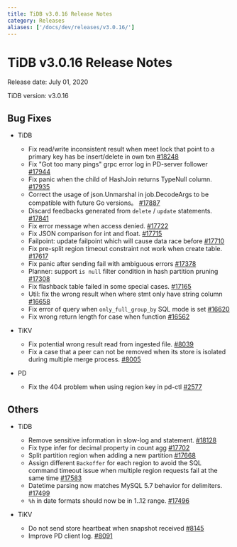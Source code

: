 ```yaml
---
title: TiDB v3.0.16 Release Notes
category: Releases
aliases: ['/docs/dev/releases/v3.0.16/']
---
```


# TiDB v3.0.16 Release Notes

Release date: July 01, 2020

TiDB version: v3.0.16

## Bug Fixes

+ TiDB

    - Fix read/write inconsistent result when meet lock that point to a primary key has be insert/delete in own txn [#18248](https://github.com/pingcap/tidb/pull/18248)
    - Fix "Got too many pings" grpc error log in PD-server follower [#17944](https://github.com/pingcap/tidb/pull/17944)
    - Fix panic when the child of HashJoin returns TypeNull column. [#17935](https://github.com/pingcap/tidb/pull/17935)
    - Correct the usage of json.Unmarshal in job.DecodeArgs to be compatible with future Go versions。 [#17887](https://github.com/pingcap/tidb/pull/17887)
    - Discard feedbacks generated from `delete` / `update` statements. [#17841](https://github.com/pingcap/tidb/pull/17841)
    - Fix error message when access denied. [#17722](https://github.com/pingcap/tidb/pull/17722)
    - Fix JSON comparison for int and float. [#17715](https://github.com/pingcap/tidb/pull/17715)
    - Failpoint: update failpoint which will cause data race before [#17710](https://github.com/pingcap/tidb/pull/17710)
    - Fix pre-split region timeout constraint not work when create table. [#17617](https://github.com/pingcap/tidb/pull/17617)
    - Fix panic after sending fail with ambiguous errors [#17378](https://github.com/pingcap/tidb/pull/17378)
    - Planner: support `is null` filter condition in hash partition pruning [#17308](https://github.com/pingcap/tidb/pull/17308)
    - Fix flashback table failed in some special cases. [#17165](https://github.com/pingcap/tidb/pull/17165)
    - Util: fix the wrong result when where stmt only have string column [#16658](https://github.com/pingcap/tidb/pull/16658)
    - Fix error of query when `only_full_group_by` SQL mode is set [#16620](https://github.com/pingcap/tidb/pull/16620)
    - Fix wrong return length for case when function [#16562](https://github.com/pingcap/tidb/pull/16562)
    
+ TiKV

    - Fix potential wrong result read from ingested file. [#8039](https://github.com/tikv/tikv/pull/8039)
    - Fix a case that a peer can not be removed when its store is isolated during multiple merge process. [#8005](https://github.com/tikv/tikv/pull/8005)


+ PD

    - Fix the 404 problem when using region key in pd-ctl [#2577](https://github.com/pingcap/pd/pull/2577)

## Others

+ TiDB

    - Remove sensitive information in slow-log and statement. [#18128](https://github.com/pingcap/tidb/pull/18128)
    - Fix type infer for decimal property in count agg [#17702](https://github.com/pingcap/tidb/pull/17702)
    - Split partition region when adding a new partition [#17668](https://github.com/pingcap/tidb/pull/17668)
    - Assign different `Backoffer` for each region to avoid the SQL command timeout issue when multiple region requests fail at the same time [#17583](https://github.com/pingcap/tidb/pull/17583)
    - Datetime parsing now matches MySQL 5.7 behavior for delimiters. [#17499](https://github.com/pingcap/tidb/pull/17499)
    - `%h` in date formats should now be in 1..12 range. [#17496](https://github.com/pingcap/tidb/pull/17496)

+ TiKV

    - Do not send store heartbeat when snapshot received [#8145](https://github.com/tikv/tikv/pull/8145)
    - Improve PD client log. [#8091](https://github.com/tikv/tikv/pull/8091)

